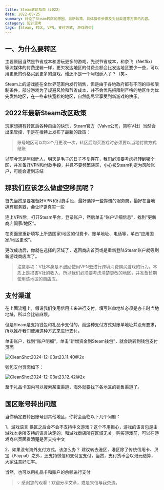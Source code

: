 ```yaml
---
title: Steam转区指南（2022）
date: 2022-08-25
summary: 讨论了Steam转区的原因、最新政策、具体操作步骤及支付渠道等方面的内容。
category: 设计思考
tags: [Steam, 转区, VPN, 支付方式, 游戏购买]
---
```


## 一、为什么要转区

主要原因当然是节省成本和游玩更多的游戏，先说节省成本，和奈飞（Netflix）等流媒体的付费逻辑一样，更欠发达地区的付费金额会比发达地区要少一些，可以用更低的价格买到更多的游戏，谁还不是一个阿根廷人了？（笑~

Steam上的游戏能在全世界范围内发行销售，但是由于各地政府都有不同的审核限制条件，部分游戏为了规避风险和节省成本，并不会优先把限制严格的地区作为优先发售地区，在一些审核宽松的地区，自然能尽早享受到新游戏的快乐。

## 2022年最新Steam改区政策

玩家想拥有转区后各种自由的快乐，Steam官方（Valve公司，简称V社）当然会出来管控，于是在推特上发布了最新的政策：

> 账号地区可以每3个月更改一次，转区后购买游戏时必须要以当地付款方式结账
> 

以前今天是阿根廷人，明天是毛子的日子不复存在，我们必须要考虑好转到哪个区，并准备好VPN和付款手段，并且不要频繁转区，小心被Steam判定为风险账户，可能会遭到冻结

## 那我们应该怎么做虚空移民呢？

首先当然是要准备好VPN和付费手段，最好选择一些靠谱的服务商，最好在当地拥有服务器，会让IP更真实一些

连上VPN后，打开Steam平台，登录账户，然后单击“账户详细信息”，找到“更新商店国家/地区”。

在页面里重新填写上所选国家/地区的付费卡、账单地址、电话等，单击“应用国家/地区更改”。

更改成功后，你就在选择的区域了，返回商店首页或是重新登陆Steam账户就等刷新游戏商店库了。

> 注意事项：V社本身是不鼓励使用VPN去进行跨境消费购买游戏的行为，本质上是损害V社的收入，所以我们必须要考虑清楚更改的地区，并准备长期使用该地区的商店库。
> 

## 支付渠道

在上面流程上，假设我们使用信用卡来进行支付，填写账单地址必须是办卡时当地地址，所以会比较麻烦。

但是Steam是支持钱包和礼品卡支付的，而这种支付方式对账单地址并没有要求，所以推荐我们使用这种方式来进行支付。

单击账户，找到“账户明细”，单击“新增资金到Steam钱包”，就会跳转到钱包支付页面

![CleanShot2024-12-03at23.11.40@2x](https://blog-1259751088.cos.ap-shanghai.myqcloud.com/uPic/CleanShot%202024-12-03%20at%2023.11.40@2x.png)


钱包支付页面如下：

![CleanShot2024-12-03at23.12.42@2x](https://blog-1259751088.cos.ap-shanghai.myqcloud.com/uPic/CleanShot%202024-12-03%20at%2023.12.42@2x.png)

至于礼品卡国内可以搜索某宝渠道，海外就要找下各地区的销售渠道了。

## 国区账号转出问题

当你确定要转出账号到其他地区，你将会面临以下几个问题：

1、游戏语言
换区之后会不会不支持中文游戏？这个不用担心，游戏的语言包是由游戏本身所支持的语言决定的，和游戏商店所在区域无关，购买游戏前，可以在游戏商店页面看清楚是否支持中文

2、如果没有海外支付方式，该怎么办？
建议转去港区，港区除了传统信用卡、贝宝（Paypal）之外，还支持微信和支付宝支付，当然，支付货币会以港元结算，大家注意好汇率。

当然，也可以用礼品卡和账户的余额进行支付

> 💡 感谢您的观看！欢迎分享文章，或是来信与我交流。
